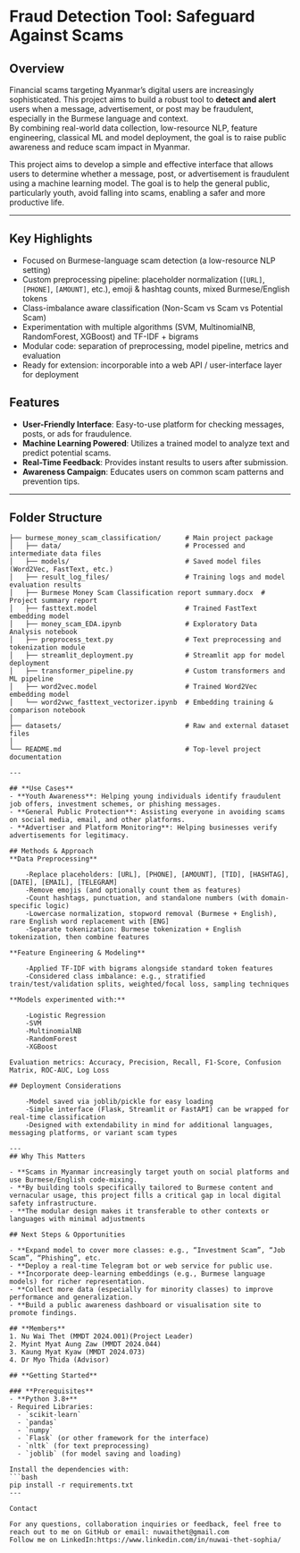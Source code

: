 # **Fraud Detection Tool: Safeguard Against Scams**

## **Overview**
Financial scams targeting Myanmar’s digital users are increasingly sophisticated. This project aims to build a robust tool to **detect and alert** users when a message, advertisement, or post may be fraudulent, especially in the Burmese language and context.  
By combining real-world data collection, low-resource NLP, feature engineering, classical ML and model deployment, the goal is to raise public awareness and reduce scam impact in Myanmar.

This project aims to develop a simple and effective interface that allows users to determine whether a message, post, or advertisement is fraudulent using a machine learning model. The goal is to help the general public, particularly youth, avoid falling into scams, enabling a safer and more productive life.

---
## Key Highlights  
- Focused on Burmese-language scam detection (a low-resource NLP setting)  
- Custom preprocessing pipeline: placeholder normalization (`[URL]`, `[PHONE]`, `[AMOUNT]`, etc.), emoji & hashtag counts, mixed Burmese/English tokens  
- Class-imbalance aware classification (Non-Scam vs Scam vs Potential Scam)  
- Experimentation with multiple algorithms (SVM, MultinomialNB, RandomForest, XGBoost) and TF-IDF + bigrams  
- Modular code: separation of preprocessing, model pipeline, metrics and evaluation  
- Ready for extension: incorporable into a web API / user-interface layer for deployment


## **Features**
- **User-Friendly Interface**: Easy-to-use platform for checking messages, posts, or ads for fraudulence.
- **Machine Learning Powered**: Utilizes a trained model to analyze text and predict potential scams.
- **Real-Time Feedback**: Provides instant results to users after submission.
- **Awareness Campaign**: Educates users on common scam patterns and prevention tips.

---
## Folder Structure  
```
├── burmese_money_scam_classification/      # Main project package
│   ├── data/                               # Processed and intermediate data files
│   ├── models/                             # Saved model files (Word2Vec, FastText, etc.)
│   ├── result_log_files/                   # Training logs and model evaluation results
│   ├── Burmese Money Scam Classification report summary.docx  # Project summary report
│   ├── fasttext.model                      # Trained FastText embedding model
│   ├── money_scam_EDA.ipynb                # Exploratory Data Analysis notebook
│   ├── preprocess_text.py                  # Text preprocessing and tokenization module
│   ├── streamlit_deployment.py             # Streamlit app for model deployment
│   ├── transformer_pipeline.py             # Custom transformers and ML pipeline
│   ├── word2vec.model                      # Trained Word2Vec embedding model
│   └── word2vwc_fasttext_vectorizer.ipynb  # Embedding training & comparison notebook
│
├── datasets/                               # Raw and external dataset files
│
└── README.md                               # Top-level project documentation

---

## **Use Cases**
- **Youth Awareness**: Helping young individuals identify fraudulent job offers, investment schemes, or phishing messages.
- **General Public Protection**: Assisting everyone in avoiding scams on social media, email, and other platforms.
- **Advertiser and Platform Monitoring**: Helping businesses verify advertisements for legitimacy.

## Methods & Approach
**Data Preprocessing**

    -Replace placeholders: [URL], [PHONE], [AMOUNT], [TID], [HASHTAG], [DATE], [EMAIL], [TELEGRAM]
    -Remove emojis (and optionally count them as features)
    -Count hashtags, punctuation, and standalone numbers (with domain-specific logic)
    -Lowercase normalization, stopword removal (Burmese + English), rare English word replacement with [ENG]
    -Separate tokenization: Burmese tokenization + English tokenization, then combine features

**Feature Engineering & Modeling**

    -Applied TF-IDF with bigrams alongside standard token features
    -Considered class imbalance: e.g., stratified train/test/validation splits, weighted/focal loss, sampling techniques

**Models experimented with:**

    -Logistic Regression
    -SVM
    -MultinomialNB
    -RandomForest
    -XGBoost

Evaluation metrics: Accuracy, Precision, Recall, F1-Score, Confusion Matrix, ROC-AUC, Log Loss

## Deployment Considerations

    -Model saved via joblib/pickle for easy loading
    -Simple interface (Flask, Streamlit or FastAPI) can be wrapped for real-time classification
    -Designed with extendability in mind for additional languages, messaging platforms, or variant scam types
  
---
## Why This Matters

- **Scams in Myanmar increasingly target youth on social platforms and use Burmese/English code-mixing.
- **By building tools specifically tailored to Burmese content and vernacular usage, this project fills a critical gap in local digital safety infrastructure.
- **The modular design makes it transferable to other contexts or languages with minimal adjustments

## Next Steps & Opportunities

- **Expand model to cover more classes: e.g., “Investment Scam”, “Job Scam”, “Phishing”, etc.
- **Deploy a real-time Telegram bot or web service for public use.
- **Incorporate deep-learning embeddings (e.g., Burmese language models) for richer representation.
- **Collect more data (especially for minority classes) to improve performance and generalization.
- **Build a public awareness dashboard or visualisation site to promote findings.

## **Members**
1. Nu Wai Thet (MMDT 2024.001)(Project Leader)
2. Myint Myat Aung Zaw (MMDT 2024.044)
3. Kaung Myat Kyaw (MMDT 2024.073)
4. Dr Myo Thida (Advisor)
   
## **Getting Started**

### **Prerequisites**
- **Python 3.8+**
- Required Libraries:
  - `scikit-learn`
  - `pandas`
  - `numpy`
  - `Flask` (or other framework for the interface)
  - `nltk` (for text preprocessing)
  - `joblib` (for model saving and loading)

Install the dependencies with:
```bash
pip install -r requirements.txt
---

Contact

For any questions, collaboration inquiries or feedback, feel free to reach out to me on GitHub or email: nuwaithet@gmail.com
Follow me on LinkedIn:https://www.linkedin.com/in/nuwai-thet-sophia/
